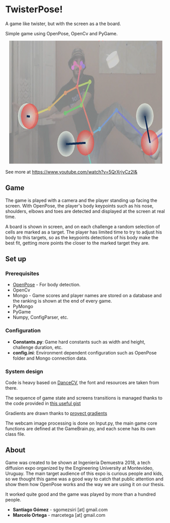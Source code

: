 # TwisterPose!

A game like twister, but with the screen as a the board.

Simple game using OpenPose, OpenCv and PyGame.

<p align="center">
    <img src="demo.gif", width="480">
</p>

See more at https://www.youtube.com/watch?v=5QrXrjyCz2I&

## Game
The game is played with a camera and the player standing up facing the screen. With OpenPose, the player's body keypoints such as his nose, shoulders, elbows and toes are detected and displayed at the screen at real time.

A board is shown in screen, and on each challenge a random selection of cells are marked as a target. The player has limited time to try to adjust his body to this targets, so as the keypoints detections of his body make the best fit, getting more points the closer to the marked target they are.

## Set up
### Prerequisites
* [OpenPose](https://github.com/CMU-Perceptual-Computing-Lab/openpose) - For body detection.
* OpenCv
* Mongo - Game scores and player names are stored on a database and the ranking is shown at the end of every game.
* PyMongo
* PyGame
* Numpy, ConfigParser, etc.

### Configuration

- **Constants.py**: Game hard constants such as width and height, challenge duration, etc.
- **config.ini**: Environment dependent configuration such as OpenPose folder and Mongo connection data.


### System design
Code is heavy based on [DanceCV](https://github.com/stbnps/DanceCV/), the font and resources are taken from there.

The sequence of game state and screens transitions is managed thanks to the code provided in [this useful gist](https://gist.github.com/iminurnamez/8d51f5b40032f106a847 )

Gradients are drawn thanks to [proyect gradients](https://www.pygame.org/project-gradients-307-491.html)

The webcam image processing is done on Input.py, the main game core functions are defined at the GameBrain.py, and each scene has its own class file.

## About
Game was created to be shown at Ingeniería Demuestra 2018, a tech diffusion expo organized by the Engineering University at Montevideo, Uruguay. The main target audience of this expo is curious people and kids, so we thought this game was a good way to catch that public attention and show them how OpenPose works and the way we are using it on our thesis. 

It worked quite good and the game was played by more than a hundred people.

* **Santiago Gómez** - sgomezsiri [at] gmail.com
* **Marcelo Ortega** - marcetega [at] gmail.com
